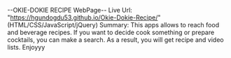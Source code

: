 --OKIE-DOKIE RECIPE WebPage--
Live Url: "https://hgundogdu53.github.io/Okie-Dokie-Recipe/"
(HTML/CSS/JavaScript/jQuery)
Summary: This apps allows to reach food and beverage recipes.
If you want to decide cook something or prepare cocktails, you can make a search.
As a result, you will get recipe and video lists.
Enjoyyy

